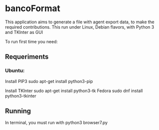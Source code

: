 # bancoFormat
This application aims to generate a file with agent export data, to make the required contributions.
This run under Linux, Debian flavors, with Python 3 and TKInter as GUI

To run first time you need:

## Requeriments

### Ubuntu:

Install PIP3
sudo apt-get install python3-pip

Install TKInter
sudo apt-get install python3-tk 
Fedora
sudo dnf install python3-tkinter

## Running

In terminal, you must run with python3 browser7.py
